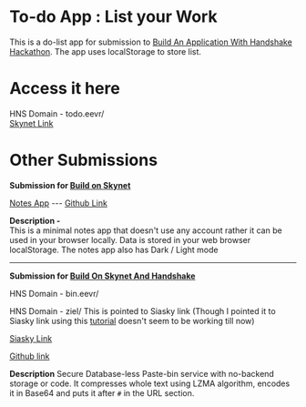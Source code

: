 # To-do App : List your Work
This is a do-list app for submission to [Build An Application With Handshake Hackathon](https://gitcoin.co/issue/namebasehq/api-documentation/10/100023462). The app uses localStorage to store list. 

# Access it here

HNS Domain - todo.eevr/  
[Skynet Link](https://siasky.net/LAAqKnuhiM3UU2-gh7vNUeEwRyKBGrCNaN1XbEJSe_Ev9A/)

# Other Submissions

**Submission for [Build on Skynet](https://gitcoin.co/issue/NebulousLabs/Skynet-Hive/6/100023461)**

[Notes App](https://siasky.net/DABQUmB_Qs1mS6ygTZ9j2xuIi_UntdZ9_EBMq8fhvxPHlQ/) --- [Github Link](https://github.com/saumyabratadutt/mini-notes-app)

**Description -**  
This is a minimal notes app that doesn't use any account rather it can be used in your browser locally. Data is stored in your web browser localStorage. The notes app also has Dark / Light mode

-------------------------------------------------------------------------

**Submission for [Build On Skynet And Handshake](https://gitcoin.co/issue/NebulousLabs/Skynet-Hive/5/100023460)**  

HNS Domain - bin.eevr/

HNS Domain - ziel/ This is pointed to Siasky link (Though I pointed it to Siasky link using this [tutorial](https://blog.sia.tech/skynet-handshake-d5d16e6b632f) doesn't seem to be working till now)

[Siasky Link](https://siasky.net/MADyNHGTO28eMzBRREkZ81bpAYYunPPGF1dFk7DVpAOEdw/)

[Github link](https://github.com/saumyabratadutt/bin.eevr/)

**Description**
Secure Database-less Paste-bin service with no-backend storage or code. It compresses whole text using LZMA algorithm, encodes it in Base64 and puts it after `#` in the URL section.

